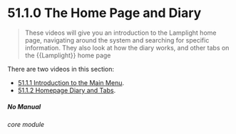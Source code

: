 # 51.1.0 The Home Page and Diary

> These videos will give you an introduction to the Lamplight home page, navigating around the system and searching for specific information. They also look at how the diary works, and other tabs on the {{Lamplight}} home page

There are two videos in this section:

- [51.1.1 Introduction to the Main Menu](/help/index/p/51.1.1).
- [51.1.2 Homepage Diary and Tabs](/help/index/p/51.1.2).


##### No Manual

###### core module
